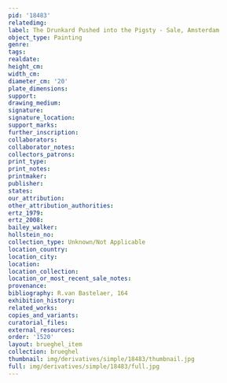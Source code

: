 ```yaml
---
pid: '18483'
relatedimg: 
label: The Drunkard Pushed into the Pigsty - Sale, Amsterdam
object_type: Painting
genre: 
tags: 
realdate: 
height_cm: 
width_cm: 
diameter_cm: '20'
plate_dimensions: 
support: 
drawing_medium: 
signature: 
signature_location: 
support_marks: 
further_inscription: 
collaborators: 
collaborator_notes: 
collectors_patrons: 
print_type: 
print_notes: 
printmaker: 
publisher: 
states: 
our_attribution: 
other_attribution_authorities: 
ertz_1979: 
ertz_2008: 
bailey_walker: 
hollstein_no: 
collection_type: Unknown/Not Applicable
location_country: 
location_city: 
location: 
location_collection: 
location_or_most_recent_sale_notes: 
provenance: 
bibliography: R.van Bastelaer, 164
exhibition_history: 
related_works: 
copies_and_variants: 
curatorial_files: 
external_resources: 
order: '1520'
layout: brueghel_item
collection: brueghel
thumbnail: img/derivatives/simple/18483/thumbnail.jpg
full: img/derivatives/simple/18483/full.jpg
---
```

